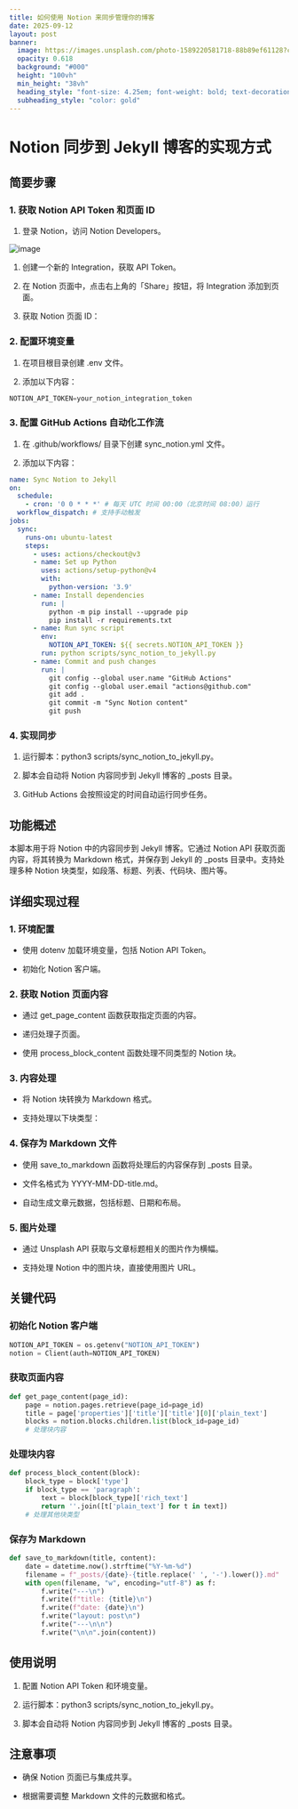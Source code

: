 ```yaml
---
title: 如何使用 Notion 来同步管理你的博客
date: 2025-09-12
layout: post
banner:
  image: https://images.unsplash.com/photo-1589220581718-88b89ef61128?crop=entropy&cs=tinysrgb&fit=max&fm=jpg&ixid=M3w2OTIwMzJ8MHwxfHJhbmRvbXx8fHx8fHx8fDE3NTc2NTEwMTd8&ixlib=rb-4.1.0&q=80&w=1080
  opacity: 0.618
  background: "#000"
  height: "100vh"
  min_height: "38vh"
  heading_style: "font-size: 4.25em; font-weight: bold; text-decoration: underline"
  subheading_style: "color: gold"
---
```


# Notion 同步到 Jekyll 博客的实现方式

## 简要步骤

### 1. 获取 Notion API Token 和页面 ID

1. 登录 Notion，访问 Notion Developers。

![image](https://prod-files-secure.s3.us-west-2.amazonaws.com/a7a0cc5a-89b9-4cda-8686-1fba0ca52f40/d19c1afe-dea5-4312-9333-786b0ba83054/image.png?X-Amz-Algorithm=AWS4-HMAC-SHA256&X-Amz-Content-Sha256=UNSIGNED-PAYLOAD&X-Amz-Credential=ASIAZI2LB466UQZHY36R%2F20250912%2Fus-west-2%2Fs3%2Faws4_request&X-Amz-Date=20250912T042336Z&X-Amz-Expires=3600&X-Amz-Security-Token=IQoJb3JpZ2luX2VjEKz%2F%2F%2F%2F%2F%2F%2F%2F%2F%2FwEaCXVzLXdlc3QtMiJHMEUCIQDk4vYFetEus3N1Vta5FcnZHJAEV%2FMif4kgaZU0VCxKDwIgXK6YuzmasuP48jTM5meQhKv0ck8N3B11SKzkzYkCPV0q%2FwMIJRAAGgw2Mzc0MjMxODM4MDUiDH35Ljh2%2BF0qRsPYPyrcA16UDz1Q8nc2ohuL06vsPig69jE3q90NC2dhO2Tez2hWnIE1fsQbQ31eXY0US1DQPR%2BjgAa8tSsfst8NbZhrMhaC09SS%2FyjU3sXXbILPZFYIcYBIZ5QqqhOXOFblP62qmd30ZggNMQ0o812rSARGPj9oilYuuNhzZeb6V8sWgbmoPA6eF5wDbuHj28Sfqrwb4b7jch16QpjgsvoGD1CTh3M3s0XZgsKZ9dQhSLVVg71gHBSCaph1d10UmJHEIY6pHT%2BlHRKUbCDnWbyHjrJR6kGrJaxt3pG%2FySd4tOY1Pcocxoo2q%2FAu5Cs3LbKP%2Fc3eLCYwjH8dEKZF3qATubn6kSzBkGVZMiBh5Qv3mvR3PT7SEzVP20wP7nOIFJ6pWRQd%2FCnMjI4NYWN0wscWo4YUDvSDxLaXLHqct33lpxw8E3XHQkXXBmCISesRRr5UFkpTtn5HD2mWnDTEpZw7mNaiPN%2FhQB6PBRsXcf6wdEtYo3woRNdCAmend7E3nfZtJaXhaucuIsDsnwhJ8rY7QNXc1gncAAxeuNoDqSfTjkIS2AF45JQOlhdqrY2rCagf0KCbazXJidJRmGohVP19NImCnJUjoWQ9ti168wZYGfxm76qtIwLBJEjhIv90th66MOe1jsYGOqUB5eYxIdKQqPzBHGz3t5Wb%2Bbz7KdNdk2Rv8jTEIEHrfphYbAllkeY%2FoXuCf8aG2nj94MrRrhjgFCR06TGf%2BTOq9alN5%2BZZXznxdAxFD1hJ0BRAdcQFkCPSYBVXPC8bMxaiSLrXPH2jvxCnoeaMaAsMgi6QvxbyK%2FEKObf%2B5np01BzURE202tDsZxngKQ8dfWy%2B%2BdkClkitIsq5d9lm93GpeMkkSV4o&X-Amz-Signature=f71b63232a789fdec77da9af1f8d80d9107f7bf1793915e5c43a6de1ba238b8d&X-Amz-SignedHeaders=host&x-amz-checksum-mode=ENABLED&x-id=GetObject)

1. 创建一个新的 Integration，获取 API Token。

1. 在 Notion 页面中，点击右上角的「Share」按钮，将 Integration 添加到页面。

1. 获取 Notion 页面 ID：


### 2. 配置环境变量

1. 在项目根目录创建 .env 文件。

1. 添加以下内容：

```javascript
NOTION_API_TOKEN=your_notion_integration_token
```

### 3. 配置 GitHub Actions 自动化工作流

1. 在 .github/workflows/ 目录下创建 sync_notion.yml 文件。

1. 添加以下内容：

```yaml
name: Sync Notion to Jekyll
on:
  schedule:
    - cron: '0 0 * * *' # 每天 UTC 时间 00:00（北京时间 08:00）运行
  workflow_dispatch: # 支持手动触发
jobs:
  sync:
    runs-on: ubuntu-latest
    steps:
      - uses: actions/checkout@v3
      - name: Set up Python
        uses: actions/setup-python@v4
        with:
          python-version: '3.9'
      - name: Install dependencies
        run: |
          python -m pip install --upgrade pip
          pip install -r requirements.txt
      - name: Run sync script
        env:
          NOTION_API_TOKEN: ${{ secrets.NOTION_API_TOKEN }}
        run: python scripts/sync_notion_to_jekyll.py
      - name: Commit and push changes
        run: |
          git config --global user.name "GitHub Actions"
          git config --global user.email "actions@github.com"
          git add .
          git commit -m "Sync Notion content"
          git push
```

### 4. 实现同步

1. 运行脚本：python3 scripts/sync_notion_to_jekyll.py。

1. 脚本会自动将 Notion 内容同步到 Jekyll 博客的 _posts 目录。

1. GitHub Actions 会按照设定的时间自动运行同步任务。

## 功能概述

本脚本用于将 Notion 中的内容同步到 Jekyll 博客。它通过 Notion API 获取页面内容，将其转换为 Markdown 格式，并保存到 Jekyll 的 _posts 目录中。支持处理多种 Notion 块类型，如段落、标题、列表、代码块、图片等。

## 详细实现过程

### 1. 环境配置

- 使用 dotenv 加载环境变量，包括 Notion API Token。

- 初始化 Notion 客户端。

### 2. 获取 Notion 页面内容

- 通过 get_page_content 函数获取指定页面的内容。

- 递归处理子页面。

- 使用 process_block_content 函数处理不同类型的 Notion 块。

### 3. 内容处理

- 将 Notion 块转换为 Markdown 格式。

- 支持处理以下块类型：


### 4. 保存为 Markdown 文件

- 使用 save_to_markdown 函数将处理后的内容保存到 _posts 目录。

- 文件名格式为 YYYY-MM-DD-title.md。

- 自动生成文章元数据，包括标题、日期和布局。

### 5. 图片处理

- 通过 Unsplash API 获取与文章标题相关的图片作为横幅。

- 支持处理 Notion 中的图片块，直接使用图片 URL。

## 关键代码

### 初始化 Notion 客户端

```python
NOTION_API_TOKEN = os.getenv("NOTION_API_TOKEN")
notion = Client(auth=NOTION_API_TOKEN)
```

### 获取页面内容

```python
def get_page_content(page_id):
    page = notion.pages.retrieve(page_id=page_id)
    title = page['properties']['title']['title'][0]['plain_text']
    blocks = notion.blocks.children.list(block_id=page_id)
    # 处理块内容
```

### 处理块内容

```python
def process_block_content(block):
    block_type = block['type']
    if block_type == 'paragraph':
        text = block[block_type]['rich_text']
        return ''.join([t['plain_text'] for t in text])
    # 处理其他块类型
```

### 保存为 Markdown

```python
def save_to_markdown(title, content):
    date = datetime.now().strftime("%Y-%m-%d")
    filename = f"_posts/{date}-{title.replace(' ', '-').lower()}.md"
    with open(filename, "w", encoding="utf-8") as f:
        f.write("---\n")
        f.write(f"title: {title}\n")
        f.write(f"date: {date}\n")
        f.write("layout: post\n")
        f.write("---\n\n")
        f.write("\n\n".join(content))
```

## 使用说明

1. 配置 Notion API Token 和环境变量。

1. 运行脚本：python3 scripts/sync_notion_to_jekyll.py。

1. 脚本会自动将 Notion 内容同步到 Jekyll 博客的 _posts 目录。

## 注意事项

- 确保 Notion 页面已与集成共享。

- 根据需要调整 Markdown 文件的元数据和格式。
